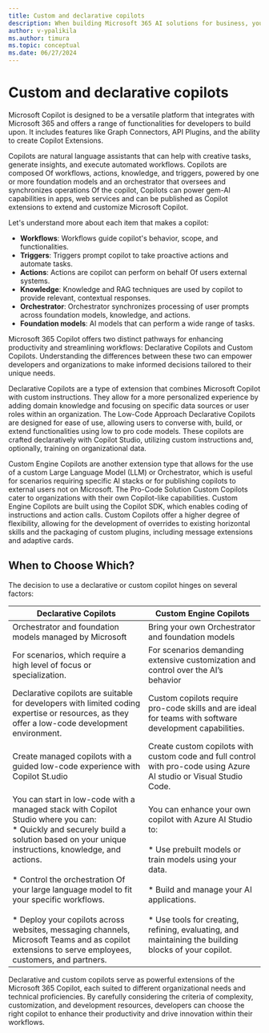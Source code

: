 ```yaml
---
title: Custom and declarative copilots
description: When building Microsoft 365 AI solutions for business, you can either extend Copilot or build your own copilot from the ground up. Use this decision guide to explore your options and considerations.
author: v-ypalikila
ms.author: timura
ms.topic: conceptual
ms.date: 06/27/2024
---
```


# Custom and declarative copilots

Microsoft Copilot is designed to be a versatile platform that integrates with Microsoft 365 and offers a range of functionalities for developers to build upon. It includes features like Graph Connectors, API Plugins, and the ability to create Copilot Extensions.

Copilots are natural language assistants that can help with creative tasks, generate insights, and execute automated workflows. Copilots are composed Of workflows, actions, knowledge, and triggers, powered by one or more foundation models and an orchestrator that oversees and synchronizes operations Of the copilot, Copilots can power gem-Al capabilities in apps, web services and can be published as Copilot extensions to extend and customize Microsoft Copilot.

Let's understand more about each item that makes a copilot:

* **Workflows**: Workflows guide copilot's behavior, scope, and functionalities.
* **Triggers**: Triggers prompt copilot to take proactive actions and automate tasks.
* **Actions**: Actions are copilot can perform on behalf Of users external systems.
* **Knowledge**: Knowledge and RAG techniques are used by copilot to provide relevant, contextual responses. 
* **Orchestrator**: Orchestrator synchronizes processing of user prompts across foundation models, knowledge, and actions.
* **Foundation models**: AI models that can perform a wide range of tasks.

Microsoft 365 Copilot offers two distinct pathways for enhancing productivity and streamlining workflows: Declarative Copilots and Custom Copilots. Understanding the differences between these two can empower developers and organizations to make informed decisions tailored to their unique needs.

Declarative Copilots are a type of extension that combines Microsoft Copilot with custom instructions. They allow for a more personalized experience by adding domain knowledge and focusing on specific data sources or user roles within an organization. The Low-Code Approach Declarative Copilots are designed for ease of use, allowing users to converse with, build, or extend functionalities using low to pro code models. These copilots are crafted declaratively with Copilot Studio, utilizing custom instructions and, optionally, training on organizational data.

Custom Engine Copilots are another extension type that allows for the use of a custom Large Language Model (LLM) or Orchestrator, which is useful for scenarios requiring specific AI stacks or for publishing copilots to external users not on Microsoft. The Pro-Code Solution Custom Copilots cater to organizations with their own Copilot-like capabilities. Custom Engine Copilots are built using the Copilot SDK, which enables coding of instructions and action calls. Custom Copilots offer a higher degree of flexibility, allowing for the development of overrides to existing horizontal skills and the packaging of custom plugins, including message extensions and adaptive cards.

## When to Choose Which?

The decision to use a declarative or custom copilot hinges on several factors:

|Declarative Copilots  |Custom Engine Copilots  |
|---------|---------|
|Orchestrator and foundation models managed by Microsoft     |   Bring your own Orchestrator and foundation models       |
|For scenarios, which require a high level of focus or specialization.| For scenarios demanding extensive customization and control over the AI’s behavior|
|Declarative copilots are suitable for developers with limited coding expertise or resources, as they offer a low-code development environment. | Custom copilots require pro-code skills and are ideal for teams with software development capabilities.|
|Create managed copilots with a guided low-code experience with  Copilot St.udio |   Create custom copilots with custom code and full control with pro-code using Azure AI studio or Visual Studio Code.  |
|You can start in low-code with a managed stack with Copilot Studio where you can:<br> * Quickly and securely build a solution based on your unique instructions, knowledge, and actions. <br><br> * Control the orchestration Of your large language model to fit your specific workflows. <br><br> * Deploy your copilots across websites, messaging channels, Microsoft Teams and as copilot extensions to serve employees, customers, and partners.    |You can enhance your own copilot with Azure AI Studio to: <br><br> * Use prebuilt models or train models using your data. <br><br> * Build and manage your AI applications. <br><br> * Use tools for creating, refining, evaluating, and maintaining the building blocks of your copilot.        |

Declarative and custom copilots serve as powerful extensions of the Microsoft 365 Copilot, each suited to different organizational needs and technical proficiencies. By carefully considering the criteria of complexity, customization, and development resources, developers can choose the right copilot to enhance their productivity and drive innovation within their workflows.
